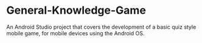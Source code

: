 # General-Knowledge-Game
An Android Studio project that covers the development of a basic quiz style mobile game, for mobile devices using the Android OS.
